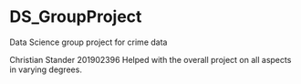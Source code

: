 # DS_GroupProject
Data Science group project for crime data




Christian Stander 201902396
  Helped with the overall project on all aspects in varying degrees. 
